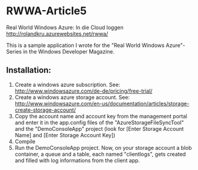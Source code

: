 RWWA-Article5
=============

Real World Windows Azure: In die Cloud loggen http://rolandkru.azurewebsites.net/rwwa/


This is a sample application I wrote for the "Real World Windows Azure"-Series in the Windows Developer Magazine.

Installation:
-------------
1. Create a windows azure subscription. See: http://www.windowsazure.com/de-de/pricing/free-trial/
2. Create a windows azure storage account. See: http://www.windowsazure.com/en-us/documentation/articles/storage-create-storage-account/
3. Copy the account name and account key from the management portal and enter it in the app.config files of the "AzureStorageFileSyncTool" and the "DemoConsoleApp" project (look for [Enter Storage Account Name] and [Enter Storage Account Key])
4. Compile
5. Run the DemoConsoleApp project. Now, on your storage account a blob container, a queue and a table, each named "clientlogs", gets created and filled with log informations from the client app.